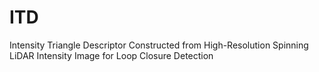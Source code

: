 # ITD
Intensity Triangle Descriptor Constructed from High-Resolution Spinning LiDAR Intensity Image for Loop Closure Detection
